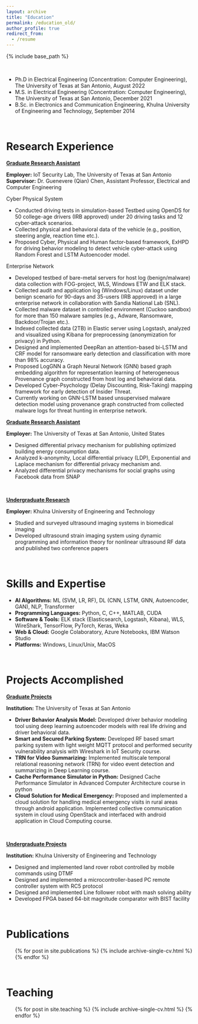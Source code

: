 ```yaml
---
layout: archive
title: "Education"
permalink: /education_old/
author_profile: true
redirect_from:
  - /resume
---
```


{% include base_path %}

&nbsp;


* Ph.D in Electrical Engineering (Concentration: Computer Engineering), The University of Texas at San Antonio, August 2022
* M.S. in Electrical Engineering (Concentration: Computer Engineering), The University of Texas at San Antonio, December 2021 
* B.Sc. in Electronics and Communication Engineering, Khulna University of Engineering and Technology, September 2014
            


&nbsp;

Research Experience
======
<ins>**Graduate Research Assistant**</ins>

**Employer:** IoT Security Lab, The University of Texas at San Antonio\
**Supervisor:** Dr. Guenevere (Qian) Chen, Assistant Professor, Electrical and Computer Engineering

Cyber Physical System 
* Conducted driving tests in simulation-based Testbed using OpenDS for 50 college-age drivers (IRB approved) under 20 driving tasks and 12 cyber-attack scenarios.
* Collected physical and behavioral data of the vehicle (e.g., position, steering angle, reaction time etc.).
* Proposed Cyber, Physical and Human factor-based framework, ExHPD for driving behavior modeling to detect vehicle cyber-attack using Random Forest and LSTM Autoencoder model.


Enterprise Network                 
* Developed testbed of bare-metal servers for host log (benign/malware) data collection with FOG-project, WLS, Windows ETW and ELK stack.  
* Collected audit and application log (Windows/Linux) dataset under benign scenario for 90-days and 35-users (IRB approved) in a large enterprise network in collaboration with Sandia National Lab (SNL).
* Collected malware dataset in controlled environment (Cuckoo sandbox) for more than 150 malware samples (e.g., Adware, Ransomware, Backdoor/Trojan etc.).
* Indexed collected data (2TB) in Elastic server using Logstash, analyzed and visualized using Kibana for preprocessing (anonymization for privacy) in Python.
* Designed and implemented DeepRan an attention-based bi-LSTM and CRF model for ransomware early detection and classification with more than 98% accuracy.
* Proposed LogGNN a Graph Neural Network (GNN) based graph embedding algorithm for representation learning of heterogeneous Provenance graph constructed from host log and behavioral data. 
* Developed Cyber-Psychology (Delay Discounting, Risk-Taking) mapping framework for early detection of Insider Threat. 
* Currently working on GNN-LSTM based unsupervised malware detection model using provenance graph constructed from collected malware logs for threat hunting in enterprise network.

<ins>**Graduate Research Assistant**</ins> 

**Employer:** The University of Texas at San Antonio, United States                                                           
* Designed differential privacy mechanism for publishing optimized building energy consumption data.
* Analyzed k-anonymity, Local differential privacy (LDP), Exponential and Laplace mechanism for differential privacy mechanism and.
* Analyzed differential privacy mechanisms for social graphs using Facebook data from SNAP 

&nbsp;

<ins>**Undergraduate Research**</ins>

**Employer:** Khulna University of Engineering and Technology
* Studied and surveyed ultrasound imaging systems in biomedical imaging
* Developed ultrasound strain imaging system using dynamic programming and information theory for
	nonlinear ultrasound RF data and published two conference papers

&nbsp;

Skills and Expertise
======
* **AI Algorithms:** ML (SVM, LR, RF), DL (CNN, LSTM, GNN, Autoencoder, GAN), NLP, Transformer
* **Programming Languages:** Python, C, C++, MATLAB, CUDA
* **Software & Tools:** ELK stack (Elasticsearch, Logstash, Kibana), WLS, WireShark, TensorFlow, PyTorch, Keras, Weka
* **Web & Cloud:** Google Colaboratory, Azure Notebooks, IBM Watson Studio
* **Platforms:** Windows, Linux/Unix, MacOS

&nbsp;

Projects Accomplished
======
<ins>**Graduate Projects**</ins>

**Institution:** The University of Texas at San Antonio 
* **Driver Behavior Analysis Model:** Developed driver behavior modeling tool using deep learning autoencoder
models with real life driving and driver behavioral data.
* **Smart and Secured Parking System:** Developed RF based smart parking system with light weight MQTT
protocol and performed security vulnerability analysis with Wireshark in IoT Security course.
* **TRN for Video Summarizing:** Implemented multiscale temporal relational reasoning network (TRN) for
video event detection and summarizing in Deep Learning course.
* **Cache Performance Simulator in Python:** Designed Cache Performance Simulator in Advanced Computer
Architecture course in python
* **Cloud Solution for Medical Emergency:** Proposed and implemented a cloud solution for handling medical
emergency visits in rural areas through android application. Implemented collective communication system in
cloud using OpenStack and interfaced with android application in Cloud Computing course.

&nbsp;

<ins>**Undergraduate Projects**</ins>

**Institution:** Khulna University of Engineering and Technology 
* Designed and implemented land rover robot controlled by mobile commands using DTMF
* Designed and implemented a microcontroller-based PC remote controller system with RC5 protocol
* Designed and implemented Line follower robot with mash solving ability
* Developed FPGA based 64-bit magnitude comparator with BIST facility

&nbsp;

Publications
======
  <ul>{% for post in site.publications %}
    {% include archive-single-cv.html %}
  {% endfor %}</ul>
  
&nbsp;

Teaching
======
  <ul>{% for post in site.teaching %}
    {% include archive-single-cv.html %}
  {% endfor %}</ul>
  

